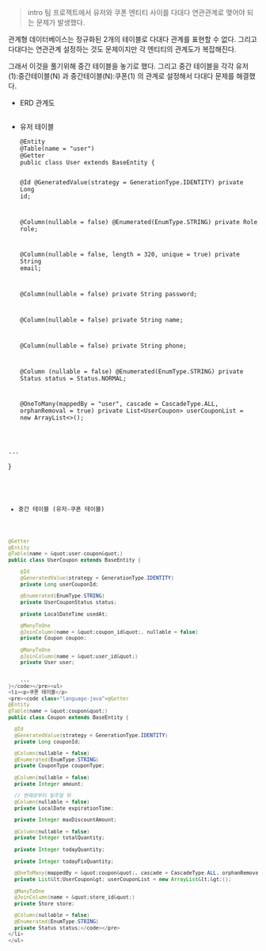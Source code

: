 <blockquote>
<p>intro
팀 프로젝트에서 유저와 쿠폰 엔티티 사이를 다대다 연관관계로 맺어야 되는 문제가 발생했다.</p>
</blockquote>
<p>관계형 데이터베이스는 정규화된 2개의 테이블로 다대다 관계를 표현할 수 없다.
그리고 다대다는 연관관계 설정하는 것도 문제이지만 각 엔티티의 관계도가 복잡해진다.</p>
<p>그래서 이것을 풀기위해 중간 테이블을 놓기로 했다.
그리고 중간 테이블을 각각 유저(1):중간테이블(N) 과 중간테이블(N):쿠폰(1) 의 관계로 설정해서 다대다 문제를 해결했다.</p>
<ul>
<li>ERD 관계도</li>
</ul>
<p><img alt="" src="https://velog.velcdn.com/images/take_the_king/post/ce7f151e-4d30-4d62-9e95-fe799e853d47/image.PNG" /></p>
<ul>
<li><p>유저 테이블</p>
<pre><code class="language-java">@Entity
@Table(name = &quot;user&quot;)
@Getter
public class User extends BaseEntity {

  @Id
  @GeneratedValue(strategy = GenerationType.IDENTITY)
  private Long id;

  @Column(nullable = false)
  @Enumerated(EnumType.STRING)
  private Role role;

  @Column(nullable = false, length = 320, unique = true)
  private String email;

  @Column(nullable = false)
  private String password;

  @Column(nullable = false)
  private String name;

  @Column(nullable = false)
  private String phone;

  @Column (nullable = false)
  @Enumerated(EnumType.STRING)
  private Status status = Status.NORMAL;

  @OneToMany(mappedBy = &quot;user&quot;, cascade = CascadeType.ALL, orphanRemoval = true)
  private List&lt;UserCoupon&gt; userCouponList = new ArrayList&lt;&gt;();

</code></pre>
</li>
</ul>
<pre><code>...</code></pre><p>}</p>
<pre><code>

- 중간 테이블 (유저-쿠폰 테이블)
```java
@Getter
@Entity
@Table(name = &quot;user-coupon&quot;)
public class UserCoupon extends BaseEntity {

    @Id
    @GeneratedValue(strategy = GenerationType.IDENTITY)
    private Long userCouponId;

    @Enumerated(EnumType.STRING)
    private UserCouponStatus status;

    private LocalDateTime usedAt;

    @ManyToOne
    @JoinColumn(name = &quot;coupon_id&quot;, nullable = false)
    private Coupon coupon;

    @ManyToOne
    @JoinColumn(name = &quot;user_id&quot;)
    private User user;


    ...
}</code></pre><ul>
<li><p>쿠폰 테이블</p>
<pre><code class="language-java">@Getter
@Entity
@Table(name = &quot;coupon&quot;)
public class Coupon extends BaseEntity {

  @Id
  @GeneratedValue(strategy = GenerationType.IDENTITY)
  private Long couponId;

  @Column(nullable = false)
  @Enumerated(EnumType.STRING)
  private CouponType couponType;

  @Column(nullable = false)
  private Integer amount;

  // 현재로부터 일주일 뒤
  @Column(nullable = false)
  private LocalDate expirationTime;

  private Integer maxDiscountAmount;

  @Column(nullable = false)
  private Integer totalQuantity;

  private Integer todayQuantity;

  private Integer todayFixQuantity;

  @OneToMany(mappedBy = &quot;coupon&quot;, cascade = CascadeType.ALL, orphanRemoval = true, fetch = FetchType.EAGER)
  private List&lt;UserCoupon&gt; userCouponList = new ArrayList&lt;&gt;();

  @ManyToOne
  @JoinColumn(name = &quot;store_id&quot;)
  private Store store;

  @Column(nullable = false)
  @Enumerated(EnumType.STRING)
  private Status status;</code></pre>
</li>
</ul>